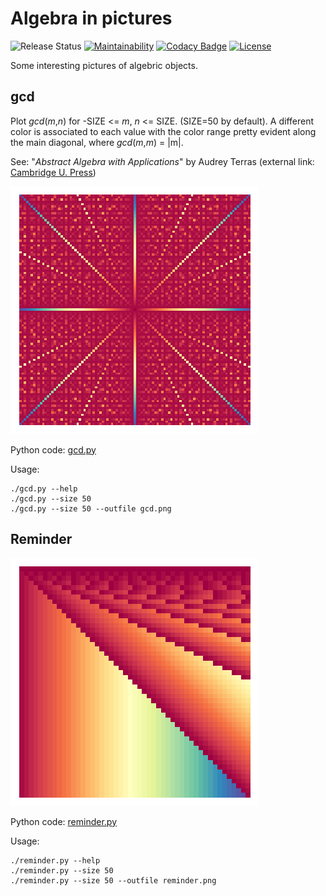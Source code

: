 # Algebra in pictures

![Release Status](https://img.shields.io/badge/status-in--progress-green.svg)
[![Maintainability](https://api.codeclimate.com/v1/badges/ef9834aff8e762b4ae01/maintainability)](https://codeclimate.com/github/madrisan/algebra-in-pictures/maintainability)
[![Codacy Badge](https://api.codacy.com/project/badge/Grade/a09af71ad7a547f98d2d178daa410262)](https://www.codacy.com/app/madrisan/algebra-in-pictures?utm_source=github.com&amp;utm_medium=referral&amp;utm_content=madrisan/algebra-in-pictures&amp;utm_campaign=Badge_Grade)
[![License](https://img.shields.io/badge/License-Apache--2.0-blue.svg)](https://spdx.org/licenses/Apache-2.0.html)

Some interesting pictures of algebric objects.

## gcd

Plot *gcd*(*m*,*n*) for -SIZE <= *m*, *n* <= SIZE. (SIZE=50 by default).
A different color is associated to each value with the color range pretty evident along the main diagonal,
where *gcd*(*m*,*m*) = |m|.

See: "*Abstract Algebra with Applications*" by Audrey Terras (external link: [Cambridge U. Press][aawa])

![alt tag][gcd-plot]

Python code: [gcd.py][gcd-code]

Usage:

    ./gcd.py --help
    ./gcd.py --size 50
    ./gcd.py --size 50 --outfile gcd.png

## Reminder

![alt tag][rem-plot]

Python code: [reminder.py][rem-code]

Usage:

    ./reminder.py --help
    ./reminder.py --size 50
    ./reminder.py --size 50 --outfile reminder.png

[aawa]: https://www.cambridge.org/core/books/abstract-algebra-with-applications/725D4A0DDED4E62472C870D0C53F134C
[gcd-code]: https://github.com/madrisan/algebra-in-pictures/blob/master/gcd.py "python source gcd"
[gcd-plot]: https://github.com/madrisan/algebra-in-pictures/blob/master/images/gcd.png "gcd plot"
[rem-code]: https://github.com/madrisan/algebra-in-pictures/blob/master/reminder.py "python source reminder"
[rem-plot]: https://github.com/madrisan/algebra-in-pictures/blob/master/images/reminder.png "reminder plot"
